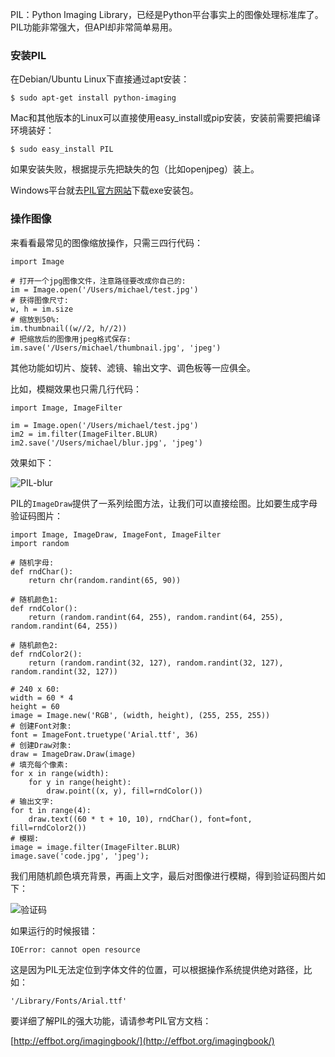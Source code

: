PIL：Python Imaging Library，已经是Python平台事实上的图像处理标准库了。PIL功能非常强大，但API却非常简单易用。

### 安装PIL

在Debian/Ubuntu Linux下直接通过apt安装：

```
$ sudo apt-get install python-imaging

```

Mac和其他版本的Linux可以直接使用easy_install或pip安装，安装前需要把编译环境装好：

```
$ sudo easy_install PIL

```

如果安装失败，根据提示先把缺失的包（比如openjpeg）装上。

Windows平台就去[PIL官方网站](http://pythonware.com/products/pil/)下载exe安装包。

### 操作图像

来看看最常见的图像缩放操作，只需三四行代码：

```
import Image

# 打开一个jpg图像文件，注意路径要改成你自己的:
im = Image.open('/Users/michael/test.jpg')
# 获得图像尺寸:
w, h = im.size
# 缩放到50%:
im.thumbnail((w//2, h//2))
# 把缩放后的图像用jpeg格式保存:
im.save('/Users/michael/thumbnail.jpg', 'jpeg')

```

其他功能如切片、旋转、滤镜、输出文字、调色板等一应俱全。

比如，模糊效果也只需几行代码：

```
import Image, ImageFilter

im = Image.open('/Users/michael/test.jpg')
im2 = im.filter(ImageFilter.BLUR)
im2.save('/Users/michael/blur.jpg', 'jpeg')

```

效果如下：

![PIL-blur](http://www.liaoxuefeng.com/files/attachments/001407671964310a6b503be6fcb4648928e2e4c522d04c7000)

PIL的`ImageDraw`提供了一系列绘图方法，让我们可以直接绘图。比如要生成字母验证码图片：

```
import Image, ImageDraw, ImageFont, ImageFilter
import random

# 随机字母:
def rndChar():
    return chr(random.randint(65, 90))

# 随机颜色1:
def rndColor():
    return (random.randint(64, 255), random.randint(64, 255), random.randint(64, 255))

# 随机颜色2:
def rndColor2():
    return (random.randint(32, 127), random.randint(32, 127), random.randint(32, 127))

# 240 x 60:
width = 60 * 4
height = 60
image = Image.new('RGB', (width, height), (255, 255, 255))
# 创建Font对象:
font = ImageFont.truetype('Arial.ttf', 36)
# 创建Draw对象:
draw = ImageDraw.Draw(image)
# 填充每个像素:
for x in range(width):
    for y in range(height):
        draw.point((x, y), fill=rndColor())
# 输出文字:
for t in range(4):
    draw.text((60 * t + 10, 10), rndChar(), font=font, fill=rndColor2())
# 模糊:
image = image.filter(ImageFilter.BLUR)
image.save('code.jpg', 'jpeg');

```

我们用随机颜色填充背景，再画上文字，最后对图像进行模糊，得到验证码图片如下：

![验证码](http://www.liaoxuefeng.com/files/attachments/0014076720724832de067ce843d41c58f2af067d1e0720f000)

如果运行的时候报错：

```
IOError: cannot open resource

```

这是因为PIL无法定位到字体文件的位置，可以根据操作系统提供绝对路径，比如：

```
'/Library/Fonts/Arial.ttf'

```

要详细了解PIL的强大功能，请请参考PIL官方文档：

[http://effbot.org/imagingbook/](http://effbot.org/imagingbook/)
